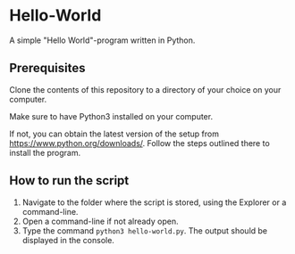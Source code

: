 # Hello-World

A simple "Hello World"-program written in Python.

## Prerequisites
Clone the contents of this repository to a directory of your choice on your computer.

Make sure to have Python3 installed on your computer.

If not, you can obtain the latest version of the setup from https://www.python.org/downloads/. Follow the steps outlined there to install the program.

## How to run the script

1. Navigate to the folder where the script is stored, using the Explorer or a command-line.
2. Open a command-line if not already open.
3. Type the command `python3 hello-world.py`. The output should be displayed in the console.
